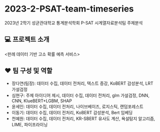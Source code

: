 # 2023-2-PSAT-team-timeseries
2023년 2학기 성균관대학교 통계분석학회 P-SAT 시계열자료분석팀 주제분석

## 💻 프로젝트 소개
<판례 데이터 기반 고소 확률 예측 서비스>

## ❤️ 팀 구성 및 역할
- 장다연(팀장): 데이터 수집, 데이터 전처리, 텍스트 증강, KoBERT 감성분석, LRT 가설검정
- 심현구: 주제 아이디어 제시, 데이터 수집, 데이터 전처리, glm 가설검정, DNN, CNN, KlueBERT+LGBM, SHAP
- 윤세인: 데이터 수집, 데이터 전처리, 나이브베이즈, 로지스틱, 랜덤포레스트
- 이동기: 데이터 수집, 데이터 전처리, KoBERT 감성분석, Bert 임베딩
- 천예원: 데이터 수집, 데이터 전처리, KR-SBERT 유사도 계산, 욕설탐지 알고리즘, LIME, 파이프라이닝
